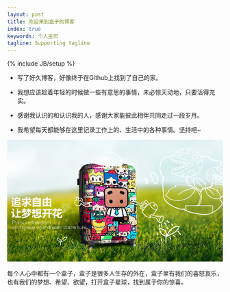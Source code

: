 ```yaml
---
layout: post
title: 欢迎来到盒子的博客
index: true
keywords: 个人主页
tagline: Supporting tagline
---
```

{% include JB/setup %}


- 写了好久博客，好像终于在Github上找到了自己的家。

- 我想应该趁着年轻的时候做一些有意思的事情，未必惊天动地，只要活得充实。

- 感谢我认识的和认识我的人，感谢大家能彼此相伴共同走过一段岁月。

- 我希望每天都能够在这里记录工作上的、生活中的各种事情。坚持吧~


 <img src="/assets/pictures/photo.jpg" />

每个人心中都有一个盒子，盒子是很多人生存的外在，盒子里有我们的喜怒哀乐，也有我们的梦想、希望、欲望，打开盒子星球，找到属于你的惊喜。
